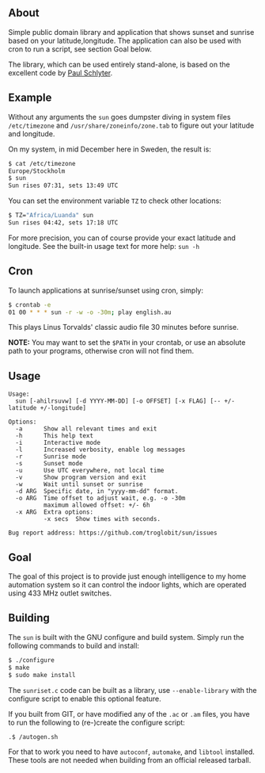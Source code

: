 About
-----

Simple public domain library and application that shows sunset and
sunrise based on your latitude,longitude.  The application can also
be used with cron to run a script, see section Goal below.

The library, which can be used entirely stand-alone, is based on the
excellent code by [Paul Schlyter][].


Example
-------

Without any arguments the `sun` goes dumpster diving in system files
`/etc/timezone` and `/usr/share/zoneinfo/zone.tab` to figure out
your latitude and longitude.

On my system, in mid December here in Sweden, the result is:

```sh
$ cat /etc/timezone
Europe/Stockholm
$ sun
Sun rises 07:31, sets 13:49 UTC
```

You can set the environment variable `TZ` to check other locations:

```sh
$ TZ="Africa/Luanda" sun
Sun rises 04:42, sets 17:18 UTC
```

For more precision, you can of course provide your exact latitude and
longitude.  See the built-in usage text for more help: `sun -h`


Cron
----

To launch applications at sunrise/sunset using cron, simply:

```sh
$ crontab -e
01 00 * * * sun -r -w -o -30m; play english.au
```

This plays Linus Torvalds' classic audio file 30 minutes before sunrise.

**NOTE:** You may want to set the `$PATH` in your crontab, or use an
  absolute path to your programs, otherwise cron will not find them.


Usage
-----

```
Usage:
  sun [-ahilrsuvw] [-d YYYY-MM-DD] [-o OFFSET] [-x FLAG] [-- +/-latitude +/-longitude]

Options:
  -a      Show all relevant times and exit
  -h      This help text
  -i      Interactive mode
  -l      Increased verbosity, enable log messages
  -r      Sunrise mode
  -s      Sunset mode
  -u      Use UTC everywhere, not local time
  -v      Show program version and exit
  -w      Wait until sunset or sunrise
  -d ARG  Specific date, in "yyyy-mm-dd" format.
  -o ARG  Time offset to adjust wait, e.g. -o -30m
          maximum allowed offset: +/- 6h
  -x ARG  Extra options:
          -x secs  Show times with seconds.

Bug report address: https://github.com/troglobit/sun/issues
```


Goal
----

The goal of this project is to provide just enough intelligence to
my home automation system so it can control the indoor lights, which
are operated using 433 MHz outlet switches.


Building
--------

The `sun` is built with the GNU configure and build system.  Simply run
the following commands to build and install:

```sh
$ ./configure
$ make
$ sudo make install
```

The `sunriset.c` code can be built as a library, use `--enable-library`
with the configure script to enable this optional feature.

If you built from GIT, or have modified any of the `.ac` or `.am` files,
you have to run the following to (re-)create the configure script:

```sh
.$ /autogen.sh
```

For that to work you need to have `autoconf`, `automake`, and `libtool`
installed.  These tools are not needed when building from an official
released tarball.



[Paul Schlyter]: http://stjarnhimlen.se/
